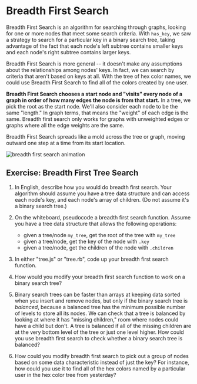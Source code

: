 # Breadth First Search

Breadth First Search is an algorithm for searching through graphs, looking for one or more nodes that meet some search criteria. With `has_key`, we saw a strategy to search for a particular key in a binary search tree, taking advantage of the fact that each node's left subtree contains smaller keys and each node's right subtree contains larger keys.  

Breadth First Search is more general -- it doesn't make any assumptions about the relationships among nodes' keys. In fact, we can search by criteria that aren't based on keys at all. With the tree of hex color names, we could use Breadth First Search to find all of the colors created by one user. 

**Breadth First Search chooses a start node and "visits" every node of a graph in order of how many edges the node is from that start.**  In a tree, we pick the root as the start node. We'll also consider each node to be the same "length." In graph terms, that means the "weight" of each edge is the same. Breadth first search only works for graphs with unweighted edges or graphs where all the edge weights are the same.

Breadth First Search spreads like a mold across the tree or graph, moving outward one step at a time from its start location.  

![breadth first search animation](https://upload.wikimedia.org/wikipedia/commons/4/46/Animated_BFS.gif)


## Exercise: Breadth First Tree Search

1. In English, describe how you would do breadth first search. Your algorithm should assume you have a tree data structure and can access each node's key, and each node's array of children. (Do not assume it's a binary search tree.)

1. On the whiteboard, pseudocode a breadth first search function. Assume you have a tree data structure that allows the following operations:
	
	* given a tree/node `my_tree`, get the root of the tree with `my_tree`
	* given a tree/node, get the key of the node with `.key`
	* given a tree/node, get the children of the node with `.children`

1. In either "tree.js" or "tree.rb", code up your breadth first search function.

1. How would you modify your breadth first search function to work on a binary search tree? 

1. Binary search trees can be faster than arrays at keeping data sorted when you insert and remove nodes, but only if the binary search tree is *balanced*, because a balanced tree has the minimum possible number of levels to store all its nodes. We can check that a tree is balanced by looking at where it has "missing children," room where nodes could have a child but don't. A tree is balanced if all of the missing children are at the very bottom level of the tree or just one level higher. How could you use breadth first search to check whether a binary search tree is balanced?


1. How could you modify breadth first search to pick out a group of nodes based on some data characteristic instead of just the key? For instance, how could you use it to find all of the hex colors named by a particular user in the hex color tree from yesterday?  




<!-- 



## Choose Your Earliest Win

1. A choose your own adventure book is composed of many chunks of a story. The book gives readers a choice at the end of each chunk about what the main character in the story should do. Each option sends the reader to a different page to read another chunk of the story that says what happens based on their decision.

	```
	...

	What will you do?
	To release the fairy from the jar, go to page 89.
	To ask the fairy about the Sword of Truth, go to page 43.
	To run back to the clearing, go to page 200.
	```

	Choose your own adventure books can usually either end happily, or end badly (with the main character's death/capture/etc). Write a program to find the minimum number of decisions that could lead to a happy ending, in a choose your own adventure book. 


Q: How will you know if an ending is "happy"? (A: assume a happy ending node has a `happy_ending` attribute set to `true`.)

Q: Can we ever have two stories share a chunk / take a route that goes through the same page?  (A: For a simpler version of the problem, you can start off assuming no. But when you code the full thing, yes.)

Q: Can we ever have a cycle, where you keep visiting the same pages over and over again? (A: No. That wouldn't be a very fun book. But as a stretch you can consider how you would handle that!)


Q: What data structure will you use to represent the choose your own adventure book? -->
